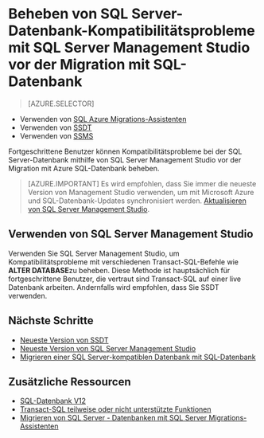<properties
   pageTitle="Kompatibilitätsprobleme bei der SQL Server-Datenbank mithilfe von SQL Server Management Studio vor der Migration mit SQL-Datenbank beheben | Microsoft Azure"
   description="Microsoft Azure SQL-Datenbank, Datenbankmigration, Kompatibilität, SQL Azure-Assistent für die Migration"
   services="sql-database"
   documentationCenter=""
   authors="CarlRabeler"
   manager="jhubbard"
   editor=""/>

<tags
   ms.service="sql-database"
   ms.devlang="NA"
   ms.topic="article"
   ms.tgt_pltfrm="NA"
   ms.workload="sqldb-migrate"
   ms.date="08/24/2016"
   ms.author="carlrab"/>

# <a name="fix-sql-server-database-compatibility-issues-using-sql-server-management-studio-before-migration-to-sql-database"></a>Beheben von SQL Server-Datenbank-Kompatibilitätsprobleme mit SQL Server Management Studio vor der Migration mit SQL-Datenbank

> [AZURE.SELECTOR]
- Verwenden von [SQL Azure Migrations-Assistenten](sql-database-cloud-migrate-fix-compatibility-issues.md)
- Verwenden von [SSDT](sql-database-cloud-migrate-fix-compatibility-issues-ssdt.md)
- Verwenden von [SSMS](sql-database-cloud-migrate-fix-compatibility-issues-ssms.md)

Fortgeschrittene Benutzer können Kompatibilitätsprobleme bei der SQL Server-Datenbank mithilfe von SQL Server Management Studio vor der Migration mit Azure SQL-Datenbank beheben.


> [AZURE.IMPORTANT] Es wird empfohlen, dass Sie immer die neueste Version von Management Studio verwenden, um mit Microsoft Azure und SQL-Datenbank-Updates synchronisiert werden. [Aktualisieren von SQL Server Management Studio](https://msdn.microsoft.com/library/mt238290.aspx).


## <a name="using-sql-server-management-studio"></a>Verwenden von SQL Server Management Studio

Verwenden Sie SQL Server Management Studio, um Kompatibilitätsprobleme mit verschiedenen Transact-SQL-Befehle wie **ALTER DATABASE**zu beheben. Diese Methode ist hauptsächlich für fortgeschrittene Benutzer, die vertraut sind Transact-SQL auf einer live Datenbank arbeiten. Andernfalls wird empfohlen, dass Sie SSDT verwenden. 



## <a name="next-steps"></a>Nächste Schritte

- [Neueste Version von SSDT](https://msdn.microsoft.com/library/mt204009.aspx)
- [Neueste Version von SQL Server Management Studio](https://msdn.microsoft.com/library/mt238290.aspx)
- [Migrieren einer SQL Server-kompatiblen Datenbank mit SQL-Datenbank](sql-database-cloud-migrate.md#migrate-a-compatible-sql-server-database-to-sql-database)

## <a name="additional-resources"></a>Zusätzliche Ressourcen

- [SQL-Datenbank V12](sql-database-v12-whats-new.md)
- [Transact-SQL teilweise oder nicht unterstützte Funktionen](sql-database-transact-sql-information.md)
- [Migrieren von SQL Server - Datenbanken mit SQL Server Migrations-Assistenten](http://blogs.msdn.com/b/ssma/)
